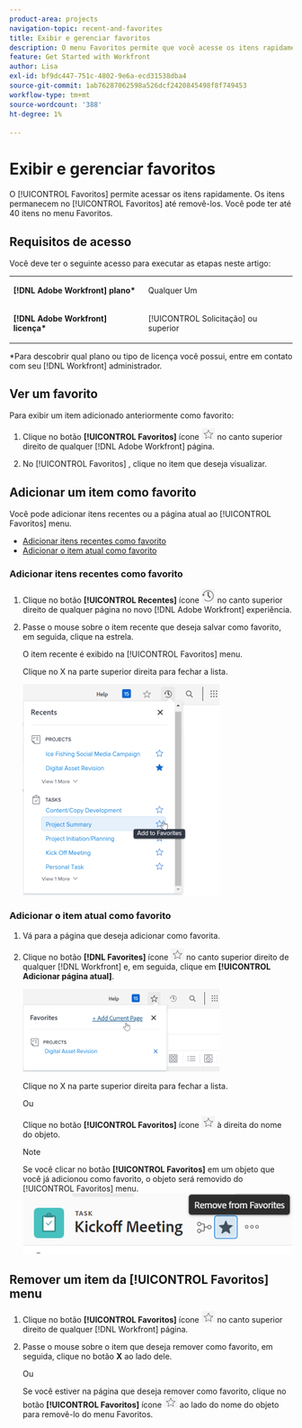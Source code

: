 ```yaml
---
product-area: projects
navigation-topic: recent-and-favorites
title: Exibir e gerenciar favoritos
description: O menu Favoritos permite que você acesse os itens rapidamente. Os itens permanecem no menu Favoritos até que você os remova. Você pode ter até 40 itens no menu Favoritos.
feature: Get Started with Workfront
author: Lisa
exl-id: bf9dc447-751c-4802-9e6a-ecd31538dba4
source-git-commit: 1ab76287062598a526dcf2420845498f8f749453
workflow-type: tm+mt
source-wordcount: '388'
ht-degree: 1%

---
```


# Exibir e gerenciar favoritos

O [!UICONTROL Favoritos] permite acessar os itens rapidamente. Os itens permanecem no [!UICONTROL Favoritos] até removê-los. Você pode ter até 40 itens no menu Favoritos.

## Requisitos de acesso

Você deve ter o seguinte acesso para executar as etapas neste artigo:

<table style="table-layout:auto"> 
 <col> 
 </col> 
 <col> 
 </col> 
 <tbody> 
  <tr> 
   <td role="rowheader"><strong>[!DNL Adobe Workfront] plano*</strong></td> 
   <td> <p>Qualquer Um</p> </td> 
  </tr> 
  <tr> 
   <td role="rowheader"><strong>[!DNL Adobe Workfront] licença*</strong></td> 
   <td> <p>[!UICONTROL Solicitação] ou superior</p> </td> 
  </tr> 
 </tbody> 
</table>

&#42;Para descobrir qual plano ou tipo de licença você possui, entre em contato com seu [!DNL Workfront] administrador.

## Ver um favorito

Para exibir um item adicionado anteriormente como favorito:

1. Clique no botão **[!UICONTROL Favoritos]** ícone ![](assets/favorites-icon.png) no canto superior direito de qualquer [!DNL Adobe Workfront] página.

1. No [!UICONTROL Favoritos] , clique no item que deseja visualizar.

## Adicionar um item como favorito

Você pode adicionar itens recentes ou a página atual ao [!UICONTROL Favoritos] menu.

* [Adicionar itens recentes como favorito](#add-recent-items-as-a-favorite)
* [Adicionar o item atual como favorito](#add-the-current-item-as-a-favorite)

### Adicionar itens recentes como favorito

1. Clique no botão **[!UICONTROL Recentes]** ícone ![[!UICONTROL Recentes]](assets/recents-icon-40x43.png) no canto superior direito de qualquer página no novo [!DNL Adobe Workfront] experiência.
1. Passe o mouse sobre o item recente que deseja salvar como favorito, em seguida, clique na estrela.

   O item recente é exibido na [!UICONTROL Favoritos] menu.

   Clique no X na parte superior direita para fechar a lista.

   ![Adicionar um item recente como favorito](assets/favorite-recent-item-2022-350x375.png)

### Adicionar o item atual como favorito

1. Vá para a página que deseja adicionar como favorita.
1. Clique no botão **[!DNL Favorites]** ícone ![](assets/favorites-icon.png) no canto superior direito de qualquer [!DNL Workfront] e, em seguida, clique em **[!UICONTROL Adicionar página atual]**.

   ![Adicionar página atual aos favoritos](assets/add-current-page-favorite-2022-350x147.png)

   Clique no X na parte superior direita para fechar a lista.

   Ou

   Clique no botão **[!UICONTROL Favoritos]** ícone ![](assets/favorites-icon.png) à direita do nome do objeto.

   >[!NOTE]
   >
   >Se você clicar no botão **[!UICONTROL Favoritos]** em um objeto que você já adicionou como favorito, o objeto será removido do [!UICONTROL Favoritos] menu.\
   >![](assets/nwe-remove-from-favorites-350x52.png)

## Remover um item da [!UICONTROL Favoritos] menu

1. Clique no botão **[!UICONTROL Favoritos]** ícone ![](assets/favorites-icon.png) no canto superior direito de qualquer [!DNL Workfront] página.

1. Passe o mouse sobre o item que deseja remover como favorito, em seguida, clique no botão **X** ao lado dele.

   Ou

   Se você estiver na página que deseja remover como favorito, clique no botão **[!UICONTROL Favoritos]** ícone ![](assets/favorites-icon.png) ao lado do nome do objeto para removê-lo do menu Favoritos.
